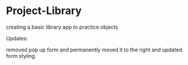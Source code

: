 # Project-Library
creating a basic library app to practice objects


Updates:

removed pop up form and permanently moved it to the right and updated form styling